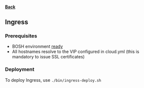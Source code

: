 #### [Back](../README.md)

## Ingress

### Prerequisites

- BOSH environment [ready](bosh.md)
- All hostnames resolve to the VIP configured in cloud.yml (this is mandatory to issue SSL certificates)

### Deployment

To deploy Ingress, use `./bin/ingress-deploy.sh`

